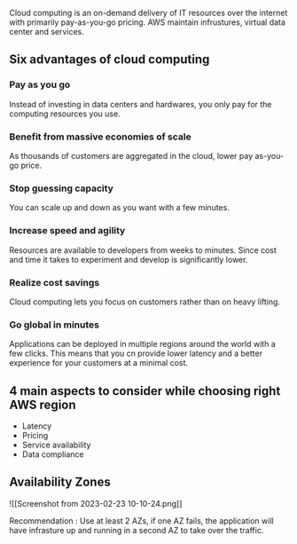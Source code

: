 Cloud computing is an on-demand delivery of IT resources over the internet with primarily pay-as-you-go pricing. AWS maintain infrustures, virtual data center and services.

## Six advantages of cloud computing

### Pay as you go

Instead of investing in data centers and hardwares, you only pay for the computing resources you use. 

### Benefit from massive economies of scale

As thousands of customers are aggregated in the cloud, lower pay as-you-go price.

### Stop guessing capacity

You can scale up and down as you want with a few minutes.

### Increase speed and agility

Resources are available to developers from weeks to minutes. Since cost and time it takes to experiment and develop is significantly lower.

### Realize cost savings

Cloud computing lets you focus on customers rather than on heavy lifting. 

### Go global in minutes

Applications can be deployed in multiple regions around the world with a few clicks. This means that you cn provide lower latency and a better experience for your customers at a minimal cost.


## 4 main aspects to consider while choosing right AWS region

- Latency
- Pricing
- Service availability
- Data compliance

## Availability Zones

![[Screenshot from 2023-02-23 10-10-24.png]]

Recommendation : Use at least 2 AZs, if one AZ fails, the application will have infrasture up and running in a second AZ to take over the traffic.